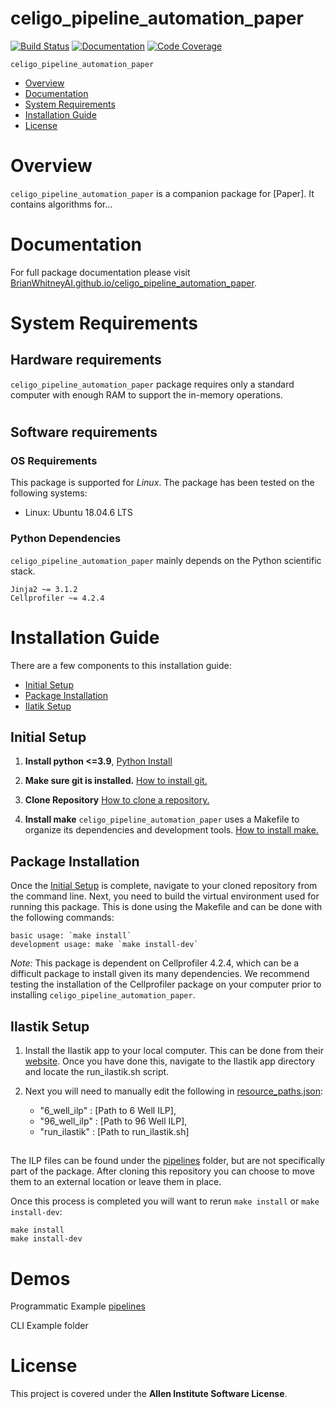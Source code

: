 # celigo_pipeline_automation_paper

[![Build Status](https://github.com/BrianWhitneyAI/celigo_pipeline_automation_paper/workflows/Build%20Main/badge.svg)](https://github.com/BrianWhitneyAI/celigo_pipeline_automation_paper/actions)
[![Documentation](https://github.com/BrianWhitneyAI/celigo_pipeline_automation_paper/workflows/Documentation/badge.svg)](https://BrianWhitneyAI.github.io/celigo_pipeline_automation_paper/)
[![Code Coverage](https://codecov.io/gh/BrianWhitneyAI/celigo_pipeline_automation_paper/branch/main/graph/badge.svg)](https://codecov.io/gh/BrianWhitneyAI/celigo_pipeline_automation_paper)

`celigo_pipeline_automation_paper` 

- [Overview](#overview)
- [Documentation](#documentation)
- [System Requirements](#system-requirements)
- [Installation Guide](#installation-guide)
- [License](#license)

# Overview
``celigo_pipeline_automation_paper`` is a companion package for [Paper]. It contains algorithms for...


# Documentation

For full package documentation please visit [BrianWhitneyAI.github.io/celigo_pipeline_automation_paper](https://BrianWhitneyAI.github.io/celigo_pipeline_automation_paper).

# System Requirements
## Hardware requirements
`celigo_pipeline_automation_paper` package requires only a standard computer with enough RAM to support the in-memory operations.
#
## Software requirements
### OS Requirements
This package is supported for *Linux*. The package has been tested on the following systems:
+ Linux: Ubuntu 18.04.6 LTS

### Python Dependencies
`celigo_pipeline_automation_paper` mainly depends on the Python scientific stack.

```
Jinja2 ~= 3.1.2
Cellprofiler ~= 4.2.4
```

# Installation Guide

There are a few components to this installation guide:
- [Initial Setup](#initial-setup)
- [Package Installation](#package-installation)
- [Ilatik Setup](#ilastik-setup)

## Initial Setup

1. **Install python <=3.9**, [Python Install](https://www.python.org/downloads/)

2. **Make sure git is installed.** [How to install git.](https://git-scm.com/download/win)

3. **Clone Repository** [How to clone a repository.](https://docs.github.com/en/repositories/creating-and-managing-repositories/cloning-a-repository)

4. **Install make**  `celigo_pipeline_automation_paper` uses a Makefile to organize its dependencies and development tools. [How to install make.](https://sp21.datastructur.es/materials/guides/make-install.html)

## Package Installation
Once the [Initial Setup](#initial-setup) is complete, navigate to your cloned repository from the command line. Next, you need to build the virtual environment used for running this package. This is done using the Makefile and can be done with the following commands:

    basic usage: `make install`
    development usage: make `make install-dev`

*Note:* This package is dependent on Cellprofiler 4.2.4, which can be a difficult package to install given its many dependencies. We recommend testing the installation of the Cellprofiler package on your computer prior to installing `celigo_pipeline_automation_paper`.

## Ilastik Setup
    
1. Install the Ilastik app to your local computer. This can be done from their [website](https://www.ilastik.org/documentation/basics/installation.html). Once you have done this, navigate to the Ilastik app directory and locate the run_ilastik.sh script.

2. Next you will need to manually edit the following in [resource_paths.json](celigo_pipeline_automation_paper/bin/resource_paths.json):

    * "6_well_ilp"  : [Path to 6 Well ILP],
    * "96_well_ilp" : [Path to 96 Well ILP],
    * "run_ilastik" : [Path to run_ilastik.sh]
##
The ILP files can be found under the [pipelines](#celigo_pipeline_automation_paper/pipelines) folder, but are not specifically part of the package. After cloning this repository you can choose to move them to an external location or leave them in place.

Once this process is completed you will want to rerun `make install` or `make install-dev`:
```
make install 
make install-dev
```
# Demos 

Programmatic Example
[pipelines](#celigo_pipeline_automation_paper/pipelines)

CLI Example folder 


# License

This project is covered under the **Allen Institute Software License**.


